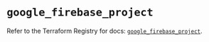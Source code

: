 # `google_firebase_project`

Refer to the Terraform Registry for docs: [`google_firebase_project`](https://registry.terraform.io/providers/hashicorp/google-beta/6.36.1/docs/resources/google_firebase_project).
